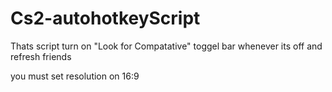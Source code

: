 # Cs2-autohotkeyScript
Thats script turn on "Look for Compatative" toggel bar whenever its off and refresh friends 

you must set resolution on 16:9
